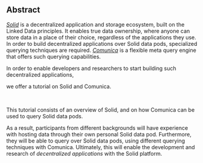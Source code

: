 ## Abstract
<!-- Context      -->
[*Solid*](https://solid.inrupt.com/) is a decentralized application and storage ecosystem, 
built on the Linked Data principles.
It enables true data ownership,
where anyone can store data in a place of their choice,
regardless of the applications they use.
In order to build decentralized applications over Solid data pods,
specialized querying techniques are required.
[*Comunica*](http://comunica.linkeddatafragments.org/) is a flexible meta query engine
that offers such querying capabilities.
<!-- Need         -->
In order to enable developers and researchers
to start building such decentralized applications,
<!-- Task         -->
we offer a tutorial on Solid and Comunica.

<br class='screen-only' />

<!-- Object       -->
This tutorial consists of an overview of Solid,
and on how Comunica can be used to query Solid data pods.
<!-- Findings     -->
<!-- Conclusion   -->
As a result, participants from different backgrounds
will have experience with hosting data through their own personal Solid data pod.
Furthermore, they will be able to query over Solid data pods,
using different querying techniques with Comunica.
Ultimately, this will enable the development and research of
*decentralized applications* with the Solid platform.
<!-- Perspectives -->
